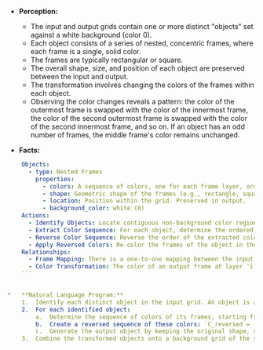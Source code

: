 *   **Perception:**
    *   The input and output grids contain one or more distinct "objects" set against a white background (color 0).
    *   Each object consists of a series of nested, concentric frames, where each frame is a single, solid color.
    *   The frames are typically rectangular or square.
    *   The overall shape, size, and position of each object are preserved between the input and output.
    *   The transformation involves changing the colors of the frames within each object.
    *   Observing the color changes reveals a pattern: the color of the outermost frame is swapped with the color of the innermost frame, the color of the second outermost frame is swapped with the color of the second innermost frame, and so on. If an object has an odd number of frames, the middle frame's color remains unchanged.

*   **Facts:**
    
```yaml
    Objects:
      - type: Nested Frames
        properties:
          - colors: A sequence of colors, one for each frame layer, ordered from outermost to innermost.
          - shape: Geometric shape of the frames (e.g., rectangle, square). Preserved in output.
          - location: Position within the grid. Preserved in output.
          - background_color: white (0)
    Actions:
      - Identify Objects: Locate contiguous non-background color regions forming nested frames.
      - Extract Color Sequence: For each object, determine the ordered list of colors from the outermost frame to the innermost frame.
      - Reverse Color Sequence: Reverse the order of the extracted color list.
      - Apply Reversed Colors: Re-color the frames of the object in the output grid using the reversed color sequence, maintaining the original frame structure and position. The original outermost frame gets the color of the original innermost frame, the original second outermost gets the color of the original second innermost, etc.
    Relationships:
      - Frame Mapping: There is a one-to-one mapping between the input frames and output frames based on their layer position (1st layer maps to Nth layer, 2nd layer maps to (N-1)th layer, ..., Nth layer maps to 1st layer, where N is the total number of frames).
      - Color Transformation: The color of an output frame at layer 'i' (from outside) is determined by the color of the input frame at layer 'N - i + 1'.
    ```


*   **Natural Language Program:**
    1.  Identify each distinct object in the input grid. An object is a structure composed of nested, concentric frames of solid colors, surrounded by the background color (white, 0).
    2.  For each identified object:
        a.  Determine the sequence of colors of its frames, starting from the outermost frame and moving inwards to the innermost frame. Let this sequence be `C = [c1, c2, ..., cn]`, where `c1` is the outermost color and `cn` is the innermost color.
        b.  Create a reversed sequence of these colors: `C_reversed = [cn, c(n-1), ..., c1]`.
        c.  Generate the output object by keeping the original shape, size, and position of the frames, but assign the colors from the `C_reversed` sequence. The outermost frame (originally color `c1`) will now have color `cn`, the second outermost frame (originally color `c2`) will now have color `c(n-1)`, and so on, until the innermost frame (originally color `cn`) receives color `c1`.
    3.  Combine the transformed objects onto a background grid of the same dimensions as the input, filled with the background color (white, 0), to create the final output grid.